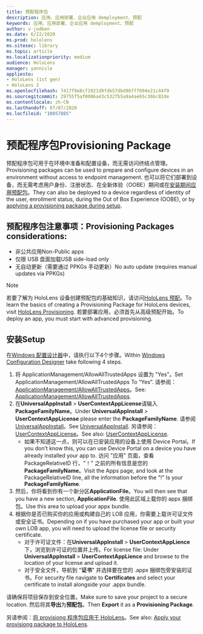 ```yaml
---
title: 预配程序包
description: 应用、应用部署、企业应用 demployment、预配
keywords: 应用、应用部署、企业应用 demployment、预配
author: v-jodben
ms.date: 6/22/2020
ms.prod: hololens
ms.sitesec: library
ms.topic: article
ms.localizationpriority: medium
audience: HoloLens
manager: yannisle
appliesto:
- HoloLens (1st gen)
- HoloLens 2
ms.openlocfilehash: 7417f9e8cf1921d9fdb57dbd96fff094e21c44f9
ms.sourcegitcommit: 29755f5af0086a43c532fb5a9a4ae65c36bc82de
ms.contentlocale: zh-CN
ms.lasthandoff: 07/07/2020
ms.locfileid: "10857885"
---
```

# <span data-ttu-id="8c3ba-104">预配程序包</span><span class="sxs-lookup"><span data-stu-id="8c3ba-104">Provisioning Package</span></span>

<span data-ttu-id="8c3ba-105">预配程序包可用于在环境中准备和配置设备，而无需访问终结点管理。</span><span class="sxs-lookup"><span data-stu-id="8c3ba-105">Provisioning packages can be used to prepare and configure devices in an environment without access to endpoint management.</span></span> <span data-ttu-id="8c3ba-106">也可以将它们部署到设备，而无需考虑用户身份、注册状态、在全新体验（OOBE）期间或在[安装期间应用预配包](https://docs.microsoft.com/hololens/hololens-provisioning##apply-a-provisioning-package-to-hololens-during-setup)。</span><span class="sxs-lookup"><span data-stu-id="8c3ba-106">They can also be deployed to a device regardless of identity of the user, enrollment status, during the Out of Box Experience (OOBE), or by [applying a provisioning package during setup](https://docs.microsoft.com/hololens/hololens-provisioning##apply-a-provisioning-package-to-hololens-during-setup).</span></span>

## <span data-ttu-id="8c3ba-107">预配程序包注意事项：</span><span class="sxs-lookup"><span data-stu-id="8c3ba-107">Provisioning Packages considerations:</span></span>
* <span data-ttu-id="8c3ba-108">非公共应用</span><span class="sxs-lookup"><span data-stu-id="8c3ba-108">Non-Public apps</span></span>
* <span data-ttu-id="8c3ba-109">仅限 USB 盘面加载</span><span class="sxs-lookup"><span data-stu-id="8c3ba-109">USB side-load only</span></span>
* <span data-ttu-id="8c3ba-110">无自动更新（需要通过 PPKGs 手动更新）</span><span class="sxs-lookup"><span data-stu-id="8c3ba-110">No auto update (requires manual updates via PPKGs)</span></span>

> [!NOTE] 
> <span data-ttu-id="8c3ba-111">若要了解为 HoloLens 设备创建预配包的基础知识，请访问[HoloLens 预配](https://docs.microsoft.com/hololens/hololens-provisioning)。</span><span class="sxs-lookup"><span data-stu-id="8c3ba-111">To learn the basics of creating a Provisioning Package for HoloLens devices, visit [HoloLens Provisioning](https://docs.microsoft.com/hololens/hololens-provisioning).</span></span> <span data-ttu-id="8c3ba-112">若要部署应用，必须首先从高级预配开始。</span><span class="sxs-lookup"><span data-stu-id="8c3ba-112">To deploy an app, you must start with advanced provisioning.</span></span> 

## <span data-ttu-id="8c3ba-113">安装</span><span class="sxs-lookup"><span data-stu-id="8c3ba-113">Setup</span></span>

<span data-ttu-id="8c3ba-114">在[Windows 配置设计器](https://www.microsoft.com/store/productId/9NBLGGH4TX22)中，请执行以下4个步骤。</span><span class="sxs-lookup"><span data-stu-id="8c3ba-114">Within [Windows Configuration Designer](https://www.microsoft.com/store/productId/9NBLGGH4TX22) take following 4 steps.</span></span>

1. <span data-ttu-id="8c3ba-115">将 ApplicationManagement/AllowAllTrustedApps 设置为 "Yes"。</span><span class="sxs-lookup"><span data-stu-id="8c3ba-115">Set ApplicationManagement/AllowAllTrustedApps To “Yes”.</span></span> <span data-ttu-id="8c3ba-116">请参阅： [ApplicationManagement/AllowAllTrustedApps](https://docs.microsoft.com/windows/client-management/mdm/policy-csp-applicationmanagement#applicationmanagement-allowalltrustedapps)。</span><span class="sxs-lookup"><span data-stu-id="8c3ba-116">See: [ApplicationManagement/AllowAllTrustedApps](https://docs.microsoft.com/windows/client-management/mdm/policy-csp-applicationmanagement#applicationmanagement-allowalltrustedapps).</span></span>
2. <span data-ttu-id="8c3ba-117">在**UniversalAppInstall**  >  **UserContextAppLicense**请输入**PackageFamilyName**。</span><span class="sxs-lookup"><span data-stu-id="8c3ba-117">Under **UniversalAppInstall** > **UserContextAppLicense** please enter the **PackageFamilyName**.</span></span> <span data-ttu-id="8c3ba-118">请参阅[UniversalAppInstall](https://docs.microsoft.com/windows/configuration/wcd/wcd-universalappinstall)。</span><span class="sxs-lookup"><span data-stu-id="8c3ba-118">See [UniversalAppInstall](https://docs.microsoft.com/windows/configuration/wcd/wcd-universalappinstall).</span></span> <span data-ttu-id="8c3ba-119">另请参阅： [UserContextAppLicense](https://docs.microsoft.com/windows/configuration/wcd/wcd-universalappinstall#usercontextapplicense)。</span><span class="sxs-lookup"><span data-stu-id="8c3ba-119">See also: [UserContextAppLicense](https://docs.microsoft.com/windows/configuration/wcd/wcd-universalappinstall#usercontextapplicense).</span></span>
    - <span data-ttu-id="8c3ba-120">如果不知道这一点，则可以在已安装应用的设备上使用 Device Portal。</span><span class="sxs-lookup"><span data-stu-id="8c3ba-120">If you don’t know this, you can use Device Portal on a device you have already installed your app to.</span></span> <span data-ttu-id="8c3ba-121">访问 "应用" 页面，查看 PackageRelativeID 行，"！" 之前的所有信息是您的**PackageFamilyName**。</span><span class="sxs-lookup"><span data-stu-id="8c3ba-121">Visit the Apps page, and look at the PackageRelativeID line, all the information before the "!" Is your **PackageFamilyName**.</span></span>
3. <span data-ttu-id="8c3ba-122">然后，你将看到你有一个新分区**ApplicationFile**。</span><span class="sxs-lookup"><span data-stu-id="8c3ba-122">You will then see that you have a new section, **ApplicationFile**.</span></span> <span data-ttu-id="8c3ba-123">使用此区域上载你的 appx 捆绑包。</span><span class="sxs-lookup"><span data-stu-id="8c3ba-123">Use this area to upload your appx bundle.</span></span> 
4. <span data-ttu-id="8c3ba-124">根据你是否已购买你的应用或构建自己的 LOB 应用，你需要上载许可证文件或安全证书。</span><span class="sxs-lookup"><span data-stu-id="8c3ba-124">Depending on if you have purchased your app or built your own LOB app, you will need to upload the license file or security certificate.</span></span>
    - <span data-ttu-id="8c3ba-125">对于许可证文件：在**UniversalAppInstall**  >  **UserContextAppLience**下，浏览到许可证的位置并上传。</span><span class="sxs-lookup"><span data-stu-id="8c3ba-125">For license file: Under **UniversalAppInstall** > **UserContextAppLience** and browse to the location of your license and upload it.</span></span> 
    - <span data-ttu-id="8c3ba-126">对于安全文件，导航到 "**证书**" 并选择要在您的 .appx 捆绑包旁安装的证书。</span><span class="sxs-lookup"><span data-stu-id="8c3ba-126">For security file navigate to **Certificates** and select your certificate to install alongside your .appx bundle.</span></span> 

<span data-ttu-id="8c3ba-127">请确保将项目保存到安全位置。</span><span class="sxs-lookup"><span data-stu-id="8c3ba-127">Make sure to save your project to a secure location.</span></span> <span data-ttu-id="8c3ba-128">然后将其**导出**为**预配包**。</span><span class="sxs-lookup"><span data-stu-id="8c3ba-128">Then **Export** it as a **Provisioning Package**.</span></span>  
    
<span data-ttu-id="8c3ba-129">另请参阅：[将 provisiong 程序包应用于 HoloLens](https://docs.microsoft.com/hololens/hololens-provisioning#apply-a-provisioning-package-to-hololens-during-setup)。</span><span class="sxs-lookup"><span data-stu-id="8c3ba-129">See also: [Apply your provisiong package to HoloLens](https://docs.microsoft.com/hololens/hololens-provisioning#apply-a-provisioning-package-to-hololens-during-setup).</span></span>

